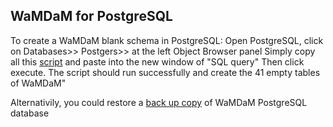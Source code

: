 ## WaMDaM for PostgreSQL

To create a WaMDaM blank schema in PostgreSQL:
Open PostgreSQL, click on Databases>> Postgers>>   at the left Object Browser panel
Simply copy all this [script](/schemas/PostgreSQL/WaMDaM_Nov2017_PostgreSQL.sql) and paste into the new window of "SQL query"
Then click execute. The script should run successfully and create the 41 empty tables of WaMDaM"

Alternativily, you could restore a [back up copy](/schemas/PostgreSQL/Blank_db_copy) of WaMDaM PostgreSQL database

